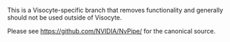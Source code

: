 This is a Visocyte-specific branch that removes functionality and
generally should not be used outside of Visocyte.

Please see https://github.com/NVIDIA/NvPipe/ for the canonical
source.
